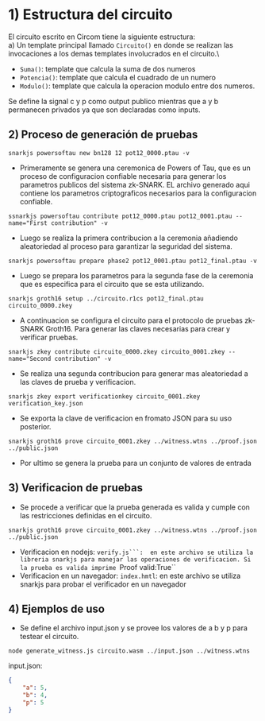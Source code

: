 # 1) Estructura del circuito

El circuito escrito en Circom tiene la siguiente estructura:\
a) Un template principal llamado ``Circuito()`` en donde se realizan las invocaciones a los demas templates involucrados en el circuito.\

- ``Suma()``: template que calcula la suma de dos numeros
- ``Potencia()``: template que calcula el cuadrado de un numero
- ``Modulo()``: template que calcula la operacion modulo entre dos numeros.

Se define la signal c y p como output publico mientras que a y b permanecen privados ya que son declaradas como inputs.



## 2) Proceso de generación de pruebas
```circom
snarkjs powersoftau new bn128 12 pot12_0000.ptau -v
```
- Primeramente se genera una ceremonica de Powers of Tau, que es un proceso de configuracion confiable necesaria para generar los parametros publicos del sistema zk-SNARK. EL archivo generado aqui contiene los parametros criptograficos necesarios para la configuracion confiable.
```circom
ssnarkjs powersoftau contribute pot12_0000.ptau pot12_0001.ptau --name="First contribution" -v
```

- Luego se realiza la primera contribucion a la ceremonia añadiendo aleatoriedad al proceso para garantizar la seguridad del sistema.
```circom
snarkjs powersoftau prepare phase2 pot12_0001.ptau pot12_final.ptau -v
```
- Luego se prepara los parametros para la segunda fase de la ceremonia que es especifica para el circuito que se esta utilizando.
```circom
snarkjs groth16 setup ../circuito.r1cs pot12_final.ptau circuito_0000.zkey
```

- A continuacion se configura el circuito para el protocolo de pruebas zk-SNARK Groth16. Para generar las claves necesarias para crear y verificar pruebas.
```circom
snarkjs zkey contribute circuito_0000.zkey circuito_0001.zkey --name="Second contribution" -v
```
- Se realiza una segunda contribucion para generar mas aleatoriedad a las claves de prueba y verificacion.
```circom
snarkjs zkey export verificationkey circuito_0001.zkey verification_key.json
```
- Se exporta la clave de verificacion en fromato JSON para su uso posterior.
```circom
snarkjs groth16 prove circuito_0001.zkey ../witness.wtns ../proof.json ../public.json
```
- Por ultimo se genera la prueba para un conjunto de valores de entrada


## 3) Verificacion de pruebas
- Se procede a verificar que la prueba generada es valida y cumple con las restricciones definidas en el circuito.
```circom
snarkjs groth16 prove circuito_0001.zkey ../witness.wtns ../proof.json ../public.json
```
- Verificacion en nodejs:
``verify.js```:  en este archivo se utiliza la libreria snarkjs para manejar las operaciones de verificacion. Si la prueba es valida imprime ``Proof valid:True``
- Verificacion en un navegador:
``index.hmtl``: en este archivo se utiliza snarkjs para probar el verificador en un navegador

## 4) Ejemplos de uso
- Se define el archivo input.json y se provee los valores de a b y p para testear el circuito.
```circom
node generate_witness.js circuito.wasm ../input.json ../witness.wtns
```
input.json:
```json
{
    "a": 5,
    "b": 4,
    "p": 5
}
```